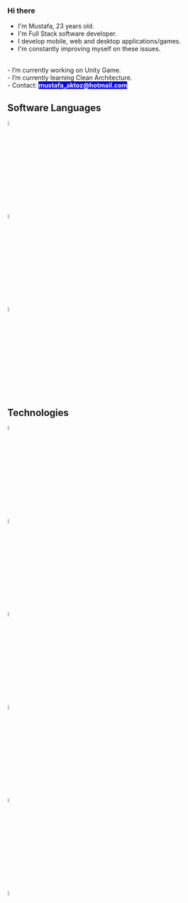 ### Hi there
- I'm Mustafa, 23 years old.<br>
- I'm Full Stack software developer.<br>
- I develop mobile, web and desktop applications/games.<br>
- I'm constantly improving myself on these issues.<br>
<br>
- I’m currently working on Unity Game.<br>
- I’m currently learning Clean Architecture.<br> 
- Contact: <strong style="background-color:blue; color:white;">mustafa_aktoz@hotmail.com</strong>

## Software Languages
[<img src="https://cdn.jsdelivr.net/gh/devicons/devicon/icons/csharp/csharp-original.svg" width="5%"/>](https://cdn.jsdelivr.net/gh/devicons/devicon/icons/csharp/csharp-original.svg)

[<img src="https://cdn.jsdelivr.net/gh/devicons/devicon/icons/java/java-original-wordmark.svg" width="5%"/>](https://cdn.jsdelivr.net/gh/devicons/devicon/icons/java/java-original-wordmark.svg)

[<img src="https://cdn.jsdelivr.net/gh/devicons/devicon/icons/typescript/typescript-original.svg" width="5%" />](https://cdn.jsdelivr.net/gh/devicons/devicon/icons/typescript/typescript-original.svg)

## Technologies
[<img src="https://cdn.jsdelivr.net/gh/devicons/devicon/icons/dotnetcore/dotnetcore-original.svg" width="5%" />](https://cdn.jsdelivr.net/gh/devicons/devicon/icons/dotnetcore/dotnetcore-original.svg)

[<img src="https://cdn-images-1.medium.com/max/92/1*nbJ41jD1-r2Oe6FsLjKaOg@2x.png" width="5%" />](https://cdn-images-1.medium.com/max/92/1*nbJ41jD1-r2Oe6FsLjKaOg@2x.png)

[<img src="https://cdn.jsdelivr.net/gh/devicons/devicon/icons/spring/spring-original.svg" width="5%" />](https://cdn.jsdelivr.net/gh/devicons/devicon/icons/spring/spring-original.svg)

[<img src="https://cdn.jsdelivr.net/gh/devicons/devicon/icons/postgresql/postgresql-original-wordmark.svg" width="5%" />](https://cdn.jsdelivr.net/gh/devicons/devicon/icons/postgresql/postgresql-original-wordmark.svg)

[<img src="https://cdn.jsdelivr.net/gh/devicons/devicon/icons/microsoftsqlserver/microsoftsqlserver-plain.svg" width="5%" />](https://cdn.jsdelivr.net/gh/devicons/devicon/icons/microsoftsqlserver/microsoftsqlserver-plain.svg)

[<img src="https://cdn.jsdelivr.net/gh/devicons/devicon/icons/unity/unity-original.svg" width="5%" />](https://cdn.jsdelivr.net/gh/devicons/devicon/icons/unity/unity-original.svg)

